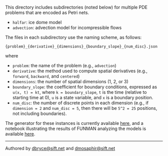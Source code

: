 This directory includes subdirectories (noted below) for multiple PDE problems that are encoded as Petri nets.  

- `halfar`: ice dome model 
- `advection`: advection model for incompressible flows 

The files in each subdirectory use the naming scheme, as follows:

`{problem}_{derivative}_{dimensions}_{boundary_slope}_{num_disc}.json`

where 

- `problem`: the name of the problem (e.g., `advection`)
- `derivative`: the method used to compute spatial derivatives (e.g., `forward`, `backward`, and `centered`)
- `dimensions`: the number of spatial dimensions (1, 2, or 3)
- `boundary_slope`: the coefficient for boundary conditions, expressed as `u(x, t) = kt`, where `k = boundary_slope`, `t` is the time (relative to starting time at 0), `u` is a state variable, and `x` is a boundary position.
- `num_disc`: the number of discrete points in each dimension (e.g., if `dimension = 2` and `num_disc = 5`, then there will be `5^2 = 25` positions, not including boundaries).
 
The generator for these instances is currently available [here](https://github.com/siftech/funman/blob/pde-amr-examples/auxiliary_packages/funman_demo/scripts/generate-pde-amr.py), and a notebook illustrating the results of FUNMAN analyzing the models is available [here](https://github.com/siftech/funman/blob/pde-amr-examples/notebooks/pde_as_petrinet.ipynb).

---
Authored by dbryce@sift.net and dmosaphir@sift.net